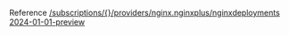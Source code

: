 Reference [/subscriptions/{}/providers/nginx.nginxplus/nginxdeployments 2024-01-01-preview](/Resources/mgmt-plane/L3N1YnNjcmlwdGlvbnMve30vcHJvdmlkZXJzL25naW54Lm5naW54cGx1cy9uZ2lueGRlcGxveW1lbnRz/2024-01-01-preview.xml)
